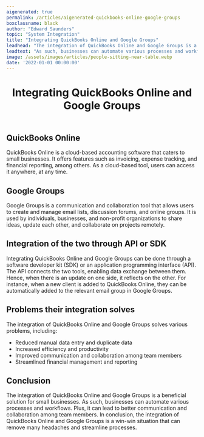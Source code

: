 ```yaml
---
aigenerated: true
permalink: /articles/aigenerated-quickbooks-online-google-groups
boxclassname: black
author: "Edward Saunders"
topic: "System Integration"
title: "Integrating QuickBooks Online and Google Groups"
leadhead: "The integration of QuickBooks Online and Google Groups is a beneficial solution for small businesses"
leadtext: "As such, businesses can automate various processes and workflows. Plus, it can lead to better communication and collaboration among team members. In conclusion, the integration of QuickBooks Online and Google Groups is a win-win situation that can remove many headaches and streamline processes."
image: /assets/images/articles/people-sitting-near-table.webp
date: '2022-01-01 00:00:00'
---
```

<div class="arttext">	<header>
		<h1>Integrating QuickBooks Online and Google Groups</h1>
	</header>
	<main>
		<section>
			<h2>QuickBooks Online</h2>
			<p>QuickBooks Online is a cloud-based accounting software that caters to small businesses. It offers features such as invoicing, expense tracking, and financial reporting, among others. As a cloud-based tool, users can access it anywhere, at any time.</p>
		</section>
		<section>
			<h2>Google Groups</h2>
			<p>Google Groups is a communication and collaboration tool that allows users to create and manage email lists, discussion forums, and online groups. It is used by individuals, businesses, and non-profit organizations to share ideas, update each other, and collaborate on projects remotely.</p>
		</section>
		<section>
			<h2>Integration of the two through API or SDK</h2>
			<p>Integrating QuickBooks Online and Google Groups can be done through a software developer kit (SDK) or an application programming interface (API). The API connects the two tools, enabling data exchange between them. Hence, when there is an update on one side, it reflects on the other. For instance, when a new client is added to QuickBooks Online, they can be automatically added to the relevant email group in Google Groups.</p>
		</section>
		<section>
			<h2>Problems their integration solves</h2>
			<p>The integration of QuickBooks Online and Google Groups solves various problems, including:</p>
			<ul>
				<li>Reduced manual data entry and duplicate data</li>
				<li>Increased efficiency and productivity</li>
				<li>Improved communication and collaboration among team members</li>
				<li>Streamlined financial management and reporting</li>
			</ul>
		</section>
		<section>
			<h2>Conclusion</h2>
			<p>The integration of QuickBooks Online and Google Groups is a beneficial solution for small businesses. As such, businesses can automate various processes and workflows. Plus, it can lead to better communication and collaboration among team members. In conclusion, the integration of QuickBooks Online and Google Groups is a win-win situation that can remove many headaches and streamline processes.</p>
		</section>
	</main>
</div>